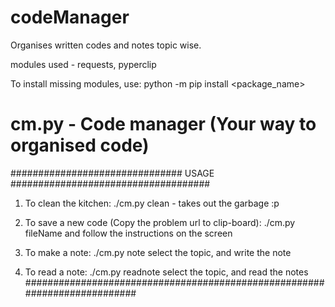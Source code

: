 # codeManager
Organises written codes and notes topic wise.

modules used - requests, pyperclip

To install missing modules, use:
              python -m pip install <package_name>

# cm.py - Code manager (Your way to organised code)
############################### USAGE ####################################

 1. To clean the kitchen:
	./cm.py clean - takes out the garbage :p
  
 2. To save a new code (Copy the problem url to clip-board):
	./cm.py fileName 
	and follow the instructions on the screen
  
 3. To make a note:
	./cm.py note
	select the topic, and write the note
  
 4. To read a note:
	./cm.py readnote
	 select the topic, and read the notes
##########################################################################
